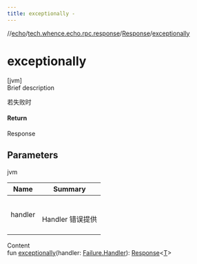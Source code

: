 ```yaml
---
title: exceptionally -
---
```

//[echo](../../index.md)/[tech.whence.echo.rpc.response](../index.md)/[Response](index.md)/[exceptionally](exceptionally.md)



# exceptionally  
[jvm]  
Brief description  


若失败时



#### Return  


Response<T>



## Parameters  
  
jvm  
  
|  Name|  Summary| 
|---|---|
| handler| <br><br>Handler 错误提供<br><br>
  
  
Content  
fun [exceptionally](exceptionally.md)(handler: [Failure.Handler](../-failure/-handler/index.md)): [Response](index.md)<[T](index.md)>  



